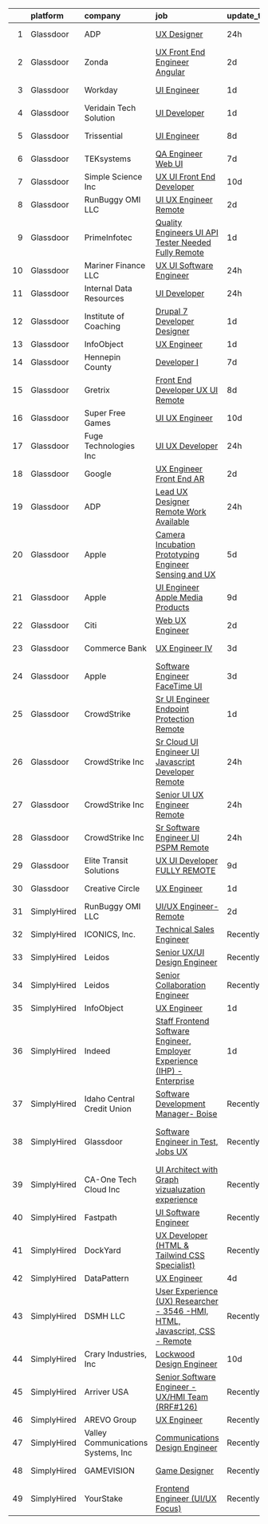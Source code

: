 

|    | platform    | company                            | job                                                                                                                                                                                                                                                                                                                                                                                                                                                                                                                                                                                                                                                                                                                                                                                                                                                                                                                                                                                                                                                                                                                                                                                                                                                                                                                                                     | update_time   | location                       |
|---:|:------------|:-----------------------------------|:--------------------------------------------------------------------------------------------------------------------------------------------------------------------------------------------------------------------------------------------------------------------------------------------------------------------------------------------------------------------------------------------------------------------------------------------------------------------------------------------------------------------------------------------------------------------------------------------------------------------------------------------------------------------------------------------------------------------------------------------------------------------------------------------------------------------------------------------------------------------------------------------------------------------------------------------------------------------------------------------------------------------------------------------------------------------------------------------------------------------------------------------------------------------------------------------------------------------------------------------------------------------------------------------------------------------------------------------------------|:--------------|:-------------------------------|
|  1 | Glassdoor   | ADP                                | [UX Designer](https://www.glassdoor.com/partner/jobListing.htm?pos=106&ao=1110586&s=58&guid=00000181bdab6c5696a633d3cf7a28a8&src=GD_JOB_AD&t=SR&vt=w&cs=1_366d2c53&cb=1656744537557&jobListingId=1007977150433&cpc=F41FEAB56D215062&jrtk=3-0-1g6uqmr4fjc8o801-1g6uqmr4s2go0000-9b3e53d23cff57f2--6NYlbfkN0BdBocYeX87Z3tbYO-a3tIUonBsExDdYt9uQcyNDOozXnkVd5hTI060EaJCppxSmEMwCeCVYuJoIhEHmzFV5YoxdTwxXK6NS6hJFQ2HINHk6_uoMcYR_xWf1v7AM8K6HU63TU42wqOSgxIVxr0xSZV-y-R9PMhHsEtS_2t2avjf6EOzyGq7ZoAjc2_wcK9TNvlHvRhSdSfLzqHmzSFv12RKP3AAjsf9VgLy3jUMI6OzQVAt4qtFpxc3ac1z1PrimQPPf2THo83ooovdxsIFT-li6FKSBoADE7Bkqabcl7xYKtcaMhah3c_o-lFgJA8Xogg4nD2ma2SMMUQy_RlB_Fnog__yaqVWMKAi9tkMyMiGKGFmz8MWWJdexWdpCcQbkLA--9qTOzyWJX2RUzrG0Q4WBH6BTtf36lme-1w3pDwFxyEUWtc2cJUIJLoczrhRRvbX6d-Cv1aYmIW6yn-_CShjymP335XRFwXvVJpgAmNjuAQQcX8SSu8p4GWNh-ZyE8M69fSkA4TDuMszC3xVr5d5AnSFfqr_7thIC0h-eUk8lw%3D%3D)                                                                                                                                                                                                                                                                                                                                                                                                                                                           | 24h           | Pasadena, CA                   |
|  2 | Glassdoor   | Zonda                              | [UX Front End Engineer   Angular](https://www.glassdoor.com/partner/jobListing.htm?pos=119&ao=1136043&s=58&guid=00000181bdab6c5696a633d3cf7a28a8&src=GD_JOB_AD&t=SR&vt=w&cs=1_88c5cf13&cb=1656744537559&jobListingId=1007970843771&jrtk=3-0-1g6uqmr4fjc8o801-1g6uqmr4s2go0000-ff3b7009c0fc9bb1-)                                                                                                                                                                                                                                                                                                                                                                                                                                                                                                                                                                                                                                                                                                                                                                                                                                                                                                                                                                                                                                                        | 2d            | Solana Beach, CA               |
|  3 | Glassdoor   | Workday                            | [UI Engineer](https://www.glassdoor.com/partner/jobListing.htm?pos=118&ao=1136043&s=58&guid=00000181bdab6c5696a633d3cf7a28a8&src=GD_JOB_AD&t=SR&vt=w&cs=1_a4fff933&cb=1656744537559&jobListingId=1007973094837&jrtk=3-0-1g6uqmr4fjc8o801-1g6uqmr4s2go0000-bad893b5e180667b-)                                                                                                                                                                                                                                                                                                                                                                                                                                                                                                                                                                                                                                                                                                                                                                                                                                                                                                                                                                                                                                                                            | 1d            | Pleasanton, CA                 |
|  4 | Glassdoor   | Veridain Tech Solution             | [UI Developer](https://www.glassdoor.com/partner/jobListing.htm?pos=128&ao=1136043&s=58&guid=00000181bdab6c5696a633d3cf7a28a8&src=GD_JOB_AD&t=SR&vt=w&ea=1&cs=1_d5586e7c&cb=1656744537559&jobListingId=1007974507399&jrtk=3-0-1g6uqmr4fjc8o801-1g6uqmr4s2go0000-02bedf4ca0cde8b2-)                                                                                                                                                                                                                                                                                                                                                                                                                                                                                                                                                                                                                                                                                                                                                                                                                                                                                                                                                                                                                                                                      | 1d            | Remote                         |
|  5 | Glassdoor   | Trissential                        | [UI Engineer](https://www.glassdoor.com/partner/jobListing.htm?pos=125&ao=1136043&s=58&guid=00000181bdab6c5696a633d3cf7a28a8&src=GD_JOB_AD&t=SR&vt=w&ea=1&cs=1_737c54c0&cb=1656744537559&jobListingId=1007958688558&jrtk=3-0-1g6uqmr4fjc8o801-1g6uqmr4s2go0000-4c0ae36d9a8686a7-)                                                                                                                                                                                                                                                                                                                                                                                                                                                                                                                                                                                                                                                                                                                                                                                                                                                                                                                                                                                                                                                                       | 8d            | Rochester, MN                  |
|  6 | Glassdoor   | TEKsystems                         | [QA Engineer  Web UI](https://www.glassdoor.com/partner/jobListing.htm?pos=114&ao=1110586&s=58&guid=00000181bdab6c5696a633d3cf7a28a8&src=GD_JOB_AD&t=SR&vt=w&cs=1_a40b834e&cb=1656744537559&jobListingId=1007962887260&cpc=8795CF9063CD573D&jrtk=3-0-1g6uqmr4fjc8o801-1g6uqmr4s2go0000-dc460dd38abbd74e--6NYlbfkN0AuKz8EBO1xHDEL7V2YF9xF3dC_I9B9i-Zw2Jh8clPMK9BxhHDJszxSyW718EipT5NuEJ5r4iyAw9Uxx5pJbW7rFPs4skpYXUQabwx7iecORZQ_nXqkIs4wTwzIcNtNp0ENbzfXJWnzDkFrd5GVPUZ23Vo0rIR48N8-3qK2-25sDLPCB9lrUiyzjTYsyvusd-5IjPseuid8eva0iC06dGec8ulPxYioMYIK5kG5RLJx1CnPATwniDWVJ_oJsDRW1nK9gJvvQ9w_qKDx3uaQoUE87xoWG6buolDAIAV-RcthTzAcC5DGg-eaEqz-36jBNCxkwlyABBVoBat4yJvpBTHAnbyqS_lot-PLc4xYJjlcshWcFHV_m9XbBcNkvtZGPP7yCco7wLJ94SECFgs_uvSjY1_6gAWxSjUl2a_Kxne0C698Ui31_3VYbXVoQQ8vX4BhcqGIQH4d-Q6TBuWGcH8LL6GEtXLp1B5W-5bM-EbQiGHTgrdBnOtg2dQWETjazTtW-_nPlFswmNCzXlIy5jf87X_V5tQL5j-3rHmaDPmyB3pJcfhkub8nfXb2zsLnY-sFWRhMH9DYfQcuXloc_jynEQ94IqvGxvoWz9ea6ZGN71OqfweKKGJpgFZ7gTfvrGzi3ob3f6brOcrGjwr0aOeS5GcVpOoxAv0UaD7zVQphz6bGL8pKQ25w0XZnpIxx-HeTN60ey00d33YFVTffUD04ZBd5aDpnNB3Xf1XDe2eZ_ZLb1fL61vHd5zrA_g9Gpw-pSijfEO6e9FqVEzVKakd2ldF9U0NNTEqqd2boDRuWBFx2SMe6MVTspNc7fPzUEitZQz_HylPm1M4smZjIuc02ND-TNpvwF86qsykXod8ZtY8yOM6-lOUFIi7cF259xKtAB1LcKgByyq03dUcGt02HTPQeDH1Xic6OPHxfcGUNCvCArawXFQGRcJQjWGQcEqE%3D)                                 | 7d            | Cupertino, CA                  |
|  7 | Glassdoor   | Simple Science Inc                 | [UX UI Front End Developer](https://www.glassdoor.com/partner/jobListing.htm?pos=103&ao=1110586&s=58&guid=00000181bdab6c5696a633d3cf7a28a8&src=GD_JOB_AD&t=SR&vt=w&ea=1&cs=1_114bf95b&cb=1656744537556&jobListingId=1007955274860&cpc=7E69D0A57279CD4B&jrtk=3-0-1g6uqmr4fjc8o801-1g6uqmr4s2go0000-a01d9bfd4fd48de1--6NYlbfkN0BmzC-EZoapB_UM71QrjT3AzMXb6CjXfzsXDRvj41z-dYpIZmT-cj0-xFMaR-h5dWJfkINdxPIJaNHUN2yAi_CAQLEmOGXkIdnRinK6MQGrUl-vX29hqkwTTsG5mWiw8goXyRVABYycQRYrBVQnB_l4ozz5wOk1CKSsaJW6iidOOKxRIfOR6CEhyH6GyeCOdodxOGSlHq-5Lxa1Si9iVVv6hZjfJJR7FfqlYvvTg0tBTX_4q1Vq9J2N0ZprpyM6kZPa-3UzSmWamFkIfgME8qjUgHS7SRQonIfkeAwOE9d_Q7ID5DvuK7V6_WPTx7nw0YSV8lrSdGQbtPXu2H2Ai6Iz9t_G4J8iK0mjib_O5f1a0NdCwZztt5nOQ2XkFdvdGjI65u6WG-fDSu999SVlZHroDvVVE9IyCTGfSUBr7iFR3h0jPAYW1MU4ojtpxrJFI_knlSIEnHl87y268mIy3GLzbTpGoJbXecSExfQQ_jKWczCJvlEDh5LIR-qckKY_1qBDT8wbKg_c6w%3D%3D)                                                                                                                                                                                                                                                                                                                                                                                                                                                                        | 10d           | Costa Mesa, CA                 |
|  8 | Glassdoor   | RunBuggy OMI LLC                   | [UI UX Engineer  Remote](https://www.glassdoor.com/partner/jobListing.htm?pos=116&ao=1136043&s=58&guid=00000181bdab6c5696a633d3cf7a28a8&src=GD_JOB_AD&t=SR&vt=w&ea=1&cs=1_88a6e661&cb=1656744537559&jobListingId=1007970961814&jrtk=3-0-1g6uqmr4fjc8o801-1g6uqmr4s2go0000-47225a62e1b6a6a4-)                                                                                                                                                                                                                                                                                                                                                                                                                                                                                                                                                                                                                                                                                                                                                                                                                                                                                                                                                                                                                                                            | 2d            | Remote                         |
|  9 | Glassdoor   | PrimeInfotec                       | [Quality Engineers   UI API Tester Needed  Fully Remote ](https://www.glassdoor.com/partner/jobListing.htm?pos=127&ao=1136043&s=58&guid=00000181bdab6c5696a633d3cf7a28a8&src=GD_JOB_AD&t=SR&vt=w&ea=1&cs=1_e7662938&cb=1656744537559&jobListingId=1007975069803&jrtk=3-0-1g6uqmr4fjc8o801-1g6uqmr4s2go0000-f7749768a6d650a7-)                                                                                                                                                                                                                                                                                                                                                                                                                                                                                                                                                                                                                                                                                                                                                                                                                                                                                                                                                                                                                           | 1d            | Remote                         |
| 10 | Glassdoor   | Mariner Finance  LLC               | [UX UI Software Engineer](https://www.glassdoor.com/partner/jobListing.htm?pos=101&ao=1110586&s=58&guid=00000181bdab6c5696a633d3cf7a28a8&src=GD_JOB_AD&t=SR&vt=w&ea=1&cs=1_70bfc906&cb=1656744537555&jobListingId=1007977299940&cpc=F0881FB4B112A732&jrtk=3-0-1g6uqmr4fjc8o801-1g6uqmr4s2go0000-4ed103ad4145c6ce--6NYlbfkN0CRXJaX_ETJGlwN1sk8fjXo5yVXRvSeounu7t0bSIDpPoi8HR3n8jkwe9kDAt425NC0R3RFqOMsbVNXBY-Nde4WNEi39do2qVtcl5HnCf3ZiCe6iI8DcY3btsY3BHRrPZQ66UoP6YdkUO2FURnU_Hcv7AhAVYPOpSTUy2PDXYsL8Neqk-ASRKctSgHym9VNKIq6OtJQZdH5Clyzta8Mey3aaC2zyK3J8dU8c_ud41hAFBxcggpVSxjDnGmLXsBTHnCA5Uq6juL6qp2KFIbT3vKyN69jYBNKhAw9TvT4ibICjN2z56KVlDpVFIim2djleIaLbaOujUCV3QLVX71v2KC0YRddM00ZG-R1TJ4WOMYrqM8ucB3g07MwIPgZMbyzFto2nVNdWjk0OLQCEHQ3jIfgctoGXBGtIFwCcn7rinkZAsYIzN2g6HX2S1eMBwwOkwWCc4zWamo4rVxPnov6obvtqvF0I3IL5BacrLpdVuIKM0tk2llHMqa1xHdow-1oorAJTk56sVXTaR0noNKLdW5gBVOFq7ba3HHJ2DwcCbKa5iwYLYj3yGTmeVYwbHv-0-NJflfKbBhG2mvunrHW2oXLtnh6fOyZD5SB_EnleSbRiw8SQbtEE-TCNL-gGOKyV1s%3D)                                                                                                                                                                                                                                                                                                                                                        | 24h           | Nottingham, MD                 |
| 11 | Glassdoor   | Internal Data Resources            | [UI Developer](https://www.glassdoor.com/partner/jobListing.htm?pos=113&ao=1110586&s=58&guid=00000181bdab6c5696a633d3cf7a28a8&src=GD_JOB_AD&t=SR&vt=w&ea=1&cs=1_f439f390&cb=1656744537559&jobListingId=1007976878367&cpc=FA84DF7EA1EC2398&jrtk=3-0-1g6uqmr4fjc8o801-1g6uqmr4s2go0000-4f1192e115aca0b4--6NYlbfkN0D-IIHpRgNhhiguU_t6VlqfhfFf3-SclHiEW6RanCpGL0AEnsnTmiX299MBfDVxpfqKARoMG1BliAW50HGdWNzpuOY9_ictGzthdb4HKyI62osFL0HXph8qgHlpP_VWFfI3T_BR2RUA1ENZRK5fTHbsJVx71rsQlA511dJXfMxT_zbocUJOsYIbkm-pUpboDVoK3xypU0JkFH8jUKXrrvWJ-a3vV8dVqYAKlLL_LEGSAtUfHaqqRGyFrDy6CETeg13wMMfiOP78nEyb8KqBxivD_896XXbbUzoA4wQzzSk7dpz813mLdcUO8TRFn8UG6A7U-cMgj7Lep4EiDfdEcfu-db7J8BS79l3SCXZJ1_9q28b2CRMo1tyzM2EW3ToQFaK-xUczcGGGMhQZDa5T_g0oupYPhn-YQYEy10B52T-PjXcU0yAUNGIgFgMh4irQajQ3KZqVs5UGEIePhiPHSadOWiZkVsgag3osJqjDNU7cv3S2lLrU3s_9SqbhCBaTaJ4%3D)                                                                                                                                                                                                                                                                                                                                                                                                                                                                                                   | 24h           | Remote                         |
| 12 | Glassdoor   | Institute of Coaching              | [Drupal 7 Developer Designer](https://www.glassdoor.com/partner/jobListing.htm?pos=102&ao=1110586&s=58&guid=00000181bdab6c5696a633d3cf7a28a8&src=GD_JOB_AD&t=SR&vt=w&ea=1&cs=1_4b7ae86f&cb=1656744537556&jobListingId=1007974844312&cpc=71D4EE06E32D485A&jrtk=3-0-1g6uqmr4fjc8o801-1g6uqmr4s2go0000-8838ee0e36546ffa--6NYlbfkN0DdLn5tXN_RiyJSiFodarGZFJKa8s6F6AK0THPBWp05MTMONey54h9e1aD_pPtO1nORsAKOoMHAogIgXpOreBgViJAVe2JgOua0zqFXhiAfp-s6tyIVMqfbItKgerDjg6PBWGCxAmB7YGlg1vHuMsDAYFw06GGGIfXJX_0tG0dKhLz0PHa-RHgnqWH-DIawIBc_DKvA8AQmVdfz3tJy6uE6o-gIwfwCbcyzGe7tHJ-6tdg2NK8d9L-lkGmG8bDFGDu6LS5bdvOtOPMf0THt5wJi6x1thaj3ClsmpoFgVHQlQPxLfWUyqK8wWuo8OFfl0Q5GPNMoa2aAMpDsMQg2VxhBMSARv5Dpgq8zrbYavSdOwkcPCrop238QDacNLRHuNDYU-uheMkSzV9d1DGd4RNZUXeOsoWMCZWox9r6gFazkdvxcmN5zqICO1iJZFgwdzyqrp6XD2nlqItmfgoz1wYjidPkhif55tnnDDTOGSJY4kf2Qqa_Vnsg2Ydb3aEI8bH2jnHujnSFpxw%3D%3D)                                                                                                                                                                                                                                                                                                                                                                                                                                                                      | 1d            | Remote                         |
| 13 | Glassdoor   | InfoObject                         | [UX Engineer](https://www.glassdoor.com/partner/jobListing.htm?pos=115&ao=1136043&s=58&guid=00000181bdab6c5696a633d3cf7a28a8&src=GD_JOB_AD&t=SR&vt=w&ea=1&cs=1_1b0c9fd5&cb=1656744537559&jobListingId=1007973254854&jrtk=3-0-1g6uqmr4fjc8o801-1g6uqmr4s2go0000-eafc0205ff66aa85-)                                                                                                                                                                                                                                                                                                                                                                                                                                                                                                                                                                                                                                                                                                                                                                                                                                                                                                                                                                                                                                                                       | 1d            | Remote                         |
| 14 | Glassdoor   | Hennepin County                    | [Developer I](https://www.glassdoor.com/partner/jobListing.htm?pos=124&ao=1136043&s=58&guid=00000181bdab6c5696a633d3cf7a28a8&src=GD_JOB_AD&t=SR&vt=w&cs=1_cbe3339c&cb=1656744537559&jobListingId=1007962111076&jrtk=3-0-1g6uqmr4fjc8o801-1g6uqmr4s2go0000-dd2cf30e1e92fc89-)                                                                                                                                                                                                                                                                                                                                                                                                                                                                                                                                                                                                                                                                                                                                                                                                                                                                                                                                                                                                                                                                            | 7d            | Minneapolis, MN                |
| 15 | Glassdoor   | Gretrix                            | [Front End Developer  UX UI   Remote ](https://www.glassdoor.com/partner/jobListing.htm?pos=123&ao=1136043&s=58&guid=00000181bdab6c5696a633d3cf7a28a8&src=GD_JOB_AD&t=SR&vt=w&ea=1&cs=1_962d352e&cb=1656744537559&jobListingId=1007960324853&jrtk=3-0-1g6uqmr4fjc8o801-1g6uqmr4s2go0000-78c18ce8e2e31c6f-)                                                                                                                                                                                                                                                                                                                                                                                                                                                                                                                                                                                                                                                                                                                                                                                                                                                                                                                                                                                                                                              | 8d            | Remote                         |
| 16 | Glassdoor   | Super Free Games                   | [UI UX Engineer](https://www.glassdoor.com/partner/jobListing.htm?pos=126&ao=1136043&s=58&guid=00000181bdab6c5696a633d3cf7a28a8&src=GD_JOB_AD&t=SR&vt=w&ea=1&cs=1_71c36811&cb=1656744537559&jobListingId=1007954251191&jrtk=3-0-1g6uqmr4fjc8o801-1g6uqmr4s2go0000-1991ac47419063c1-)                                                                                                                                                                                                                                                                                                                                                                                                                                                                                                                                                                                                                                                                                                                                                                                                                                                                                                                                                                                                                                                                    | 10d           | Remote                         |
| 17 | Glassdoor   | Fuge Technologies Inc              | [UI UX Developer](https://www.glassdoor.com/partner/jobListing.htm?pos=120&ao=1136043&s=58&guid=00000181bdab6c5696a633d3cf7a28a8&src=GD_JOB_AD&t=SR&vt=w&ea=1&cs=1_b62f0818&cb=1656744537559&jobListingId=1007977642679&jrtk=3-0-1g6uqmr4fjc8o801-1g6uqmr4s2go0000-49eb5da0f6f6440e-)                                                                                                                                                                                                                                                                                                                                                                                                                                                                                                                                                                                                                                                                                                                                                                                                                                                                                                                                                                                                                                                                   | 24h           | Remote                         |
| 18 | Glassdoor   | Google                             | [UX Engineer  Front End  AR](https://www.glassdoor.com/partner/jobListing.htm?pos=117&ao=1136043&s=58&guid=00000181bdab6c5696a633d3cf7a28a8&src=GD_JOB_AD&t=SR&vt=w&cs=1_8b8b0f85&cb=1656744537559&jobListingId=1007971816418&jrtk=3-0-1g6uqmr4fjc8o801-1g6uqmr4s2go0000-700e1a924e06c425-)                                                                                                                                                                                                                                                                                                                                                                                                                                                                                                                                                                                                                                                                                                                                                                                                                                                                                                                                                                                                                                                             | 2d            | Los Angeles, CA                |
| 19 | Glassdoor   | ADP                                | [Lead UX Designer  Remote Work Available ](https://www.glassdoor.com/partner/jobListing.htm?pos=108&ao=1110586&s=58&guid=00000181bdab6c5696a633d3cf7a28a8&src=GD_JOB_AD&t=SR&vt=w&cs=1_aa12cef0&cb=1656744537557&jobListingId=1007977150441&cpc=F41FEAB56D215062&jrtk=3-0-1g6uqmr4fjc8o801-1g6uqmr4s2go0000-e4a6d38623ce7969--6NYlbfkN0BdBocYeX87Z3tbYO-a3tIUonBsExDdYt9uQcyNDOozXnkVd5hTI060EaJCppxSmEMwCeCVYuJoIp3CClPkvHV6NwxmPKymToXCqAibWYkpaNxgZ5HO3oa3dRzJ2IqFdyaPKt3kW5n0v2u86gsB2CbhZEC3QK1jSpKxHEECTD4LBiajwWbK_E3_bXw8umWvoEPRnDMNyu9lwHyfoOQJQN_qz2jnKOhW-ydskIFt2pWuaUXDxNJ1XLdWL0CkjgN8AbbFpZj_Gwu33JUQAlLxr1kOhhZvrtYsGLp7Megy8oYSZ1PuItae3Ykl59fRTZxYu3cTgllGBmeFQe3hP3bekq_v7RPBLurgrIzEA4b70RQlFsq8R6RpKQUB8bOKnelfqUj5PchBaRIb6rEoOjaQcWJ6NaDW1qigSHSPYXTDFB7l8qS7y7Dh49s2xCrkLVjZ3TwFOY4p8ElA-fn7uX3E1PicMYIsanSTrjHGVMJ8_7rxXShsrthjYXR69t_09HQtQrmg_2x_g2epwY9TsPLiLBbq2sP4-qQChUnl7_Ca1fePtw%3D%3D)                                                                                                                                                                                                                                                                                                                                                                                                                              | 24h           | Roseland, NJ                   |
| 20 | Glassdoor   | Apple                              | [Camera Incubation Prototyping Engineer  Sensing and UX ](https://www.glassdoor.com/partner/jobListing.htm?pos=121&ao=1136043&s=58&guid=00000181bdab6c5696a633d3cf7a28a8&src=GD_JOB_AD&t=SR&vt=w&cs=1_b607306c&cb=1656744537559&jobListingId=1007965112855&jrtk=3-0-1g6uqmr4fjc8o801-1g6uqmr4s2go0000-1e64c5408826aae8-)                                                                                                                                                                                                                                                                                                                                                                                                                                                                                                                                                                                                                                                                                                                                                                                                                                                                                                                                                                                                                                | 5d            | Cupertino, CA                  |
| 21 | Glassdoor   | Apple                              | [UI Engineer  Apple Media Products](https://www.glassdoor.com/partner/jobListing.htm?pos=110&ao=1110586&s=58&guid=00000181bdab6c5696a633d3cf7a28a8&src=GD_JOB_AD&t=SR&vt=w&cs=1_1b6b6c10&cb=1656744537558&jobListingId=1007958038015&cpc=8795CF9063CD573D&jrtk=3-0-1g6uqmr4fjc8o801-1g6uqmr4s2go0000-8a0b664032cadb1c--6NYlbfkN0BvKrLyj5gPmtZO9T8euul8TCxuuKNOtzRJOomxnwSEodTz2Bc-sPZlFpP0h5lDivovpfvqOxTLWHU9I2qb_-gDvf3LctaM9XozobUmQRjXF6f63jcxG5I8xS-venhMX2NcyikjYLIjvJ4YI5wvFezBQX45jEeeXmzpKsAxdR7CIeMYcnN4AGwmq9ELmDLpvHXZF9yBppC8H7JjtS5CcK9viIXEVb-bMRB9cSkQN-15Kgnu2C1xOtXBYj89Mp2rNJsaaDhWblepAiO9gVvByyZUX7pH4KFaUZVnMqv2VVJz4xSNBDDOpVJwpphNtjdAicNOQXyCSbqfjubQ6-hv_2rK0rrL59jvjYMDm-1T9NJKh7InanWD7ZMHkpUCasg4P4OLdSelgDxaGs3iuLla1N6qf40Ep08y1LVxFEKV4XeqoQrz4L4VjT5y0a8OwnI_Tsse6KK8Gn2DAR9YULDB1FVaYb5mvsdwuvuPPB7SmFOJzhdN3yBraScO2Nkdm0YKkeVoRE0LcdfBqXSVRu3nWlHpAMkREeZDJB3qbX34xVwf-QsRCU61L_asc3fDkMGqXIdkklRZxgOsP7qysnbZiLRoo9F5r4mJwuJ04cMjLJ8k_kJIzN8M_zvJtzVNqclmUphpQUew6Sjcms_ggAOPz3tTuwJaCdIOs9acdaHi7cqKAy1OD3uVnDmhMMwbVBLj8qc73okoRr6X2gG0FcdAhNrZqC87a92uAj1Ys3haGP5BJsDNAiK7oB6FHkMN1a4igWR_NPPvRNdL70A3qHlTwXVpuYHr5HTTXew7s0wxsFkW6b7LJKeAQPMbj0gfQyctZd26kLLeG2IuvTTxPgDeYlF9BCpK1Fq4TtpqcAZb2WFPQ0pR-lGvGhCbVk5DnGZNlyCMwGEnpqWubCqXLApzf40gVAo9PZFTvmjOzvYey1rZb0TFwmjNsGKgxRHglwZtc5hp039K6sm_qlFv00kmlLM2) | 9d            | New York, NY                   |
| 22 | Glassdoor   | Citi                               | [Web UX Engineer](https://www.glassdoor.com/partner/jobListing.htm?pos=122&ao=1136043&s=58&guid=00000181bdab6c5696a633d3cf7a28a8&src=GD_JOB_AD&t=SR&vt=w&cs=1_7745f072&cb=1656744537559&jobListingId=1007972005071&jrtk=3-0-1g6uqmr4fjc8o801-1g6uqmr4s2go0000-5fb7892c62737a7c-)                                                                                                                                                                                                                                                                                                                                                                                                                                                                                                                                                                                                                                                                                                                                                                                                                                                                                                                                                                                                                                                                        | 2d            | New York, NY                   |
| 23 | Glassdoor   | Commerce Bank                      | [UX Engineer IV](https://www.glassdoor.com/partner/jobListing.htm?pos=104&ao=1110586&s=58&guid=00000181bdab6c5696a633d3cf7a28a8&src=GD_JOB_AD&t=SR&vt=w&cs=1_731259cc&cb=1656744537555&jobListingId=1007969250053&cpc=4F748F1840550ABC&jrtk=3-0-1g6uqmr4fjc8o801-1g6uqmr4s2go0000-d2c7c5ebbb9136f1--6NYlbfkN0DAfz50WoXd-LrlRKNJK5hY9YlyXt_8fiw4UlwEikF0PJBbMmfhRkbgsmB7SLpxoXFZX6Nt4xHFAOLg-kmnDRQ_x2IbV1ap0uDm9fmkQCd7xtSrMS4PfVnKCHUgAx8mYsgRSnIdkAd-bwKB3pVKDJI-lcILWGjB_rzDX4SpvUarEEuJFjdda1QZVXlTsMEmBrM_SRj6l-1R9F-znWz_F29YpbIxWJSZvRw6hSSAi5AL1tX1JlVrBqOVhNUea725UkBDrxni5sb_vNmSXsEgI_Ck1ZQoFaZJqhDDjFE54IAq34ZRYwidbMgEZzV4MOpp0-qGIwQn2CMl3vmOpqK5WqO-Ko8ZSSjmcSbL_2G5oCb-TLpWs0EIIkVCYfiKE-XT9nBWOy0KtJAH3jpD4mnr9R_IP4dcuhc7jqmgnAedU8iPvTYhHMuiGuQR_EtRjzZ6VU-EZzkliahYL0A-ripNIjaYjdGv23GplCz0KwziVYLBTm5fQVqaawwiUoVMyDLXGc2MCuwlP-cOZ8R55sFpO4bsi9pZSpEPuGMpoKdThhdGwQxUJe5vMgjA8DxVgM_MuooQyiaTcoUaN7ViH3eVeJZ2pE04fCFQm-wwflHB2Kq8NBFca6ERJBuSgDaVr-AnsC1ZQhe9L1GWcKsQ6qEYdzVLW9AVymGfsht97eo63MTn1Q%3D%3D)                                                                                                                                                                                                                                                                                                                        | 3d            | Kansas City, MO                |
| 24 | Glassdoor   | Apple                              | [Software Engineer  FaceTime UI](https://www.glassdoor.com/partner/jobListing.htm?pos=112&ao=1110586&s=58&guid=00000181bdab6c5696a633d3cf7a28a8&src=GD_JOB_AD&t=SR&vt=w&cs=1_f723da6e&cb=1656744537558&jobListingId=1007968763049&cpc=2CAED5C921A5F994&jrtk=3-0-1g6uqmr4fjc8o801-1g6uqmr4s2go0000-33b8aa5dcc80f057--6NYlbfkN0BvKrLyj5gPmtZO9T8euul8TCxuuKNOtzRJOomxnwSEodTz2Bc-sPZlt2Zgji_QUXELUOP7nPS83B-uHpRDEFV_70kxk398OMpudh7w1QJZ-B6EXuMfTVX9Fm6MNqzjqYh0ONp-eGm4nsvHumKbyayViD0x30M0D1UqhCtu8LsDKdB7bpaYDv3KCXYpYbhgrNq3ALhsdi2XvzggHowfV63KWT59BpqblXuZaqL_11urcjzHMo-dcMfaiga6g6GOOr4a55KQtGQs-cLIH0FrXVk8dBzmtMMnvS0kvNhF_WXw61wipQtsPht4_yOZfBfqYBc8A_yT72zkHO1KSuuHAIMwor2GizUNCJUiIa8MvdWiqrkpSoQHCOsRTa6-yous-qup5TARTR8ksWaLPMTeCvZLeDeRT0C9g7JIHC7na-sz5YbUNDb92mKpwwf_8b65_pPba5x7Rv8F_Eco6YPo45OxYJSvZFPZiSwzIZjwu_qQ8yR_utabzRm2ifXKxt3Hl29r3gnmCh7YppiGx-fSbabp4sDEu-MZ7zlxbx7NejLS1pUafYR7G9xdRL8z3AUdpyWjZKFtH-YqHjUGoHXH6dTDNs2XpHLtR9FW9xrjSzqvUJQJAsQZDMYy6MLbMxEccRK9wh2LljcnNDS5rWujFsxeBvh7G8VIQGuVSjqIUYkim3JsXIlNlCwHhm_PPAsKWadry4Lw7kTHJschHzPsPGBiBcMAQa1ODAMdUpCDvWYuMqnRJTfQrp0-cTlTlYvf4b8CkLierlmG8rkB3cnmM3Coz-P0BA52_eNmgQwzCElwdVOjn_TqgeF8Yb4mbkcYQQrhoSISu8FnxuIlqQg0b5qGl4zpKD1VzPCE3Lp6uZkCSEdD-0GcwsjPPdGO6516CiTkkwQlB3faK3AoI6bWuQ5yC6KYMUOgrmw-01g4lRK19wfyjVjLgs3irHtyENQeJEtoxL_mHjU6RA%3D%3D)        | 3d            | Cupertino, CA                  |
| 25 | Glassdoor   | CrowdStrike                        | [Sr  UI Engineer  Endpoint Protection  Remote ](https://www.glassdoor.com/partner/jobListing.htm?pos=129&ao=1136043&s=58&guid=00000181bdab6c5696a633d3cf7a28a8&src=GD_JOB_AD&t=SR&vt=w&cs=1_9c91b4f3&cb=1656744537559&jobListingId=1007975626062&jrtk=3-0-1g6uqmr4fjc8o801-1g6uqmr4s2go0000-6804e58d4485c419-)                                                                                                                                                                                                                                                                                                                                                                                                                                                                                                                                                                                                                                                                                                                                                                                                                                                                                                                                                                                                                                          | 1d            | Remote                         |
| 26 | Glassdoor   | CrowdStrike  Inc                   | [Sr  Cloud  UI  Engineer   UI Javascript Developer  Remote ](https://www.glassdoor.com/partner/jobListing.htm?pos=109&ao=1110586&s=58&guid=00000181bdab6c5696a633d3cf7a28a8&src=GD_JOB_AD&t=SR&vt=w&cs=1_9fa921a5&cb=1656744537558&jobListingId=1007977361111&cpc=F41FEAB56D215062&jrtk=3-0-1g6uqmr4fjc8o801-1g6uqmr4s2go0000-2464116eed68f0f7--6NYlbfkN0Cu2CVlb3GO4Nf7aS8SXsFwjpUbSKkwsJRaJhRnAEdqU3Js9yq5ERWfG4xl2bJ8urZdfVP2gNAQEkwun41HXerDxQI3trCRHoTUzKLrt1AqrZiQ0NysiWytOae_fhc2iM9Y-ZqdY_t-PJXjlbddwbq3bIfiqJqDLZ9uTa2yDSld5V6fjFLTIZAyaPapr71OTCgfVpu5oT4rOAjcs35P_QJEPWNUjNf8OxRC9_wRGFFacb05vk8zRyQ8OOrvTeTlk_oqSPp5-lnKDE-pnPOChGtsPTaQ6xnuFw7ypDnbZgYAKS4JmswsQG6-lOJgE9kBHnzDrSgBKTid2w48t-yXG0M9l7UuNhLfOc2-AJ9yK4bVU0CJStg5P9xFG4MSw0nH2gOo-RUkfLLaJWEMjwPbU5vERWTODl0ksKV3l_3qk5v-SsqnDMTE_INxsbdcRWZGcBzR_jOGXFP8oFLZ1YDFfTJSeMFr4aXM4YRVxY7kYFXew4vEN1ZUBZg2By74yBBarpWPhC1X0g2cXaB-LeYmolhcYiPePMcjLWLz796kSU4jx_anGczbymfWRU4s_vymDtmURY6J9QRgWXWYtOb6w951POUOJlS3RTFB3AJb0Pafw8jHhIVgbFLG0pijhlg0PzldBH7-5paQFO-AacLsCMbzeEDfPOqhx22BzaLsDt1YLLnKiN__OfUKdirLu_V5t-PzNPpWU_lMgLC9i9ssDFmI5gNpWU2BkDoVdk0qdSMK1K2dCeK011Yg)                                                                                                                                                                                                        | 24h           | Seattle, WA                    |
| 27 | Glassdoor   | CrowdStrike  Inc                   | [Senior UI UX Engineer  Remote ](https://www.glassdoor.com/partner/jobListing.htm?pos=105&ao=1110586&s=58&guid=00000181bdab6c5696a633d3cf7a28a8&src=GD_JOB_AD&t=SR&vt=w&cs=1_0e4d4040&cb=1656744537556&jobListingId=1007976227895&cpc=AC285F3A3ECA6BB0&jrtk=3-0-1g6uqmr4fjc8o801-1g6uqmr4s2go0000-dfb3c2f40863c85b--6NYlbfkN0Cu2CVlb3GO4Nf7aS8SXsFwjpUbSKkwsJRaJhRnAEdqU3Js9yq5ERWfG4xl2bJ8urbPaiFxBtIl5sL-jhG16WzY_P6mzDHmTWUzR-PWRK9HhfoRbR-VgdMVOQGgg1BP86GBVpmkHmk4g2NI_XolciOMYky2eIVa00hoGNL58x0O9o32IGVaPti9n4lnzQI63_A9nMaeN08DERgIyfGuzzwOjQoD4PRqMeapB4pItAMcGU8mtEc6NuoH1N0P9qsDwvPamBv4l7DojMoV6HSawHayV5dtpjAqW7bG0KPbNTdJgxisXJMLYart9mRmFhF7uho-oIiEknBETc3SCLOTP0q8QK04yY9xAJ_gbKSLWdlz1CAzqdjOjDH2uWOAuLCjeryLqzvVZnlh5dFEal2giq_LPwC_s43F8TxvFEKLATKsQQVvOgGOTrQSCNMo9M2g2yfkRKbu1u3pGO673I-rhc1gaLL3UCctIIPQWQta38PU0fE2tpQ7fugkQjANWB48X3dDz_tfctXtkU-MbkU-Vr_9fK_Y0vapRel02_3o4XmPBf2HWrgr92xsuNzT81X598Rv3PlhZngAISH2e2pcU__2158bED7NfrtBTBnwc-WKOIhYQRn2cSSwQBh0JYj7tyhkuu_wyQiaRQldnEQ16vs3aISbnBJqg-sUWUrMq8bnYRZkxYq8dwxKHnXU8Wul9yUM0d4IxVVtS1vcEzv3Sdvf3EvglD6VLa1pKhELMvw5Js7dzyh6rJTJ)                                                                                                                                                                                                                                    | 24h           | Los Angeles, CA                |
| 28 | Glassdoor   | CrowdStrike  Inc                   | [Sr  Software Engineer UI   PSPM  Remote ](https://www.glassdoor.com/partner/jobListing.htm?pos=111&ao=1110586&s=58&guid=00000181bdab6c5696a633d3cf7a28a8&src=GD_JOB_AD&t=SR&vt=w&cs=1_820212f1&cb=1656744537558&jobListingId=1007977361076&cpc=F41FEAB56D215062&jrtk=3-0-1g6uqmr4fjc8o801-1g6uqmr4s2go0000-dd55c53f34ba6217--6NYlbfkN0Cu2CVlb3GO4Nf7aS8SXsFwjpUbSKkwsJRaJhRnAEdqU3Js9yq5ERWfG4xl2bJ8urZdfVP2gNAQEopfVOBInOutWzA44VXUeDtyVI-tuC2Do6sl6tdfbfQzIlTHuNpSQ7Hp9UnOD7nPBg7n3-AXiTahtfPLIlxZLnwt54o87HXMkNddGJNVFAxfEG91i4WXOKFT-81-aDrm3Z3xojGbB6j_GdeJdUcXODnFIqVQShV2zKIsZfhjjPi0voldsT4On9mn8DlhdL1rMECMhhwM2pNfrOwIlVFd0E5H10ri6S-pC_YXIaZrN7GJOYVAZV6TqrMQoUtx55SbodRn1dl0CPt9pQRlmx0D1S7WpgcLuL_mbCAP5qQ3z53CQ6RHHtH2FQOZ0twHbdtT4w3AbfKV6vVvrFrPIwvBgjZx-Fl-5zfrNMvo8GAAM3_Dmk4V9N_E3Wk3zIIMih_zm7esX59pmlzqXoiG1lngQOCYeLPImb6fukNAE8z00JPLglIo4sYi09MhVMdj7yrxQae9HuBuLnWm4qnAMoWpvFvrfUXLrjllXVcNw3k0Gs9aElLZwVCrEPJ6lnd8WKbeRbrkTIWHI8ktTgGg8zJ6e58dybRqxiKY0IsTV24FMelYNOAsf2uYFNXwqEhYgtMn5m7Y7NX9xXGThp0tq5gnVvejSRHoGq5oseowdMBZrM40ELKzzNr3xyzmOAuGxY-Z1n5Qpwsi38_XdC1w5ywlPggRDmj-yMdqShkMd3p6Aarf)                                                                                                                                                                                                                          | 24h           | Atlanta, GA                    |
| 29 | Glassdoor   | Elite Transit Solutions            | [UX UI Developer FULLY REMOTE](https://www.glassdoor.com/partner/jobListing.htm?pos=130&ao=1136043&s=58&guid=00000181bdab6c5696a633d3cf7a28a8&src=GD_JOB_AD&t=SR&vt=w&ea=1&cs=1_cfa22cb0&cb=1656744537559&jobListingId=1007956212531&jrtk=3-0-1g6uqmr4fjc8o801-1g6uqmr4s2go0000-d4113707f0c8e819-)                                                                                                                                                                                                                                                                                                                                                                                                                                                                                                                                                                                                                                                                                                                                                                                                                                                                                                                                                                                                                                                      | 9d            | Pittsburgh, PA                 |
| 30 | Glassdoor   | Creative Circle                    | [UX Engineer](https://www.glassdoor.com/partner/jobListing.htm?pos=107&ao=1110586&s=58&guid=00000181bdab6c5696a633d3cf7a28a8&src=GD_JOB_AD&t=SR&vt=w&cs=1_ee8e20e6&cb=1656744537557&jobListingId=1007972850969&cpc=0FE1F5EA2BC84A01&jrtk=3-0-1g6uqmr4fjc8o801-1g6uqmr4s2go0000-34e18edd72c9fd21--6NYlbfkN0BPwlZa85gbT4Q3XYQoU_uQn0Qmw9zd_9UNfmcwtqAVud1yvyq1Z4UAlx1bxhDUi3JxGw0NwZsHt8fbQF4rkRonjuILA-NpXs2vk3JkS-TrzOWizQrJRHEzK82EnXBz-ldVUh4FvCqmgLqOBuH8anUr5olTyb3_94mp_Uhjr0o3U4z_Jd8JQh3uXRhemRVa88b-R5VBAn8xHyvFygO-y6Dm1x96tmkWP1zyRQLYaGF98gPenipG01S6uQuWECN2exuXyiGyC8lcr69odz29Cmwg8v6hIZzv2O4t8C9cnSHZ4fdUgYyT_P3BZQ7muGfyIl39FBkdhqw5--zuzahkgOHCrAVlDJfpTkPbwJM4OkOYkxiLQWmH3h9JbkeE7aW7D0qVg8NIWHzWGJtfWGCE7wyw6ScLedQzSAYq4_ZzYQJtQM0JZcohQnY7Orfv4B1jkLfPdnO8IlIIWJ9MVSwOdXV3PIHlgBEP4fwRU1MwsV68Ma6k5TEdFzmdL6CIDFAOYqJtRjrMVckB8g%3D%3D)                                                                                                                                                                                                                                                                                                                                                                                                                                                                                           | 1d            | Playa Vista, CA                |
| 31 | SimplyHired | RunBuggy OMI LLC                   | [UI/UX Engineer- Remote](https://www.simplyhired.com/job/4nv3i8cqCgqaZJWQyr2eKZmJFJojoCUzweZKH9bvMSFSf_RT3nm65Q?q=ux+engineer)                                                                                                                                                                                                                                                                                                                                                                                                                                                                                                                                                                                                                                                                                                                                                                                                                                                                                                                                                                                                                                                                                                                                                                                                                          | 2d            | Remote                         |
| 32 | SimplyHired | ICONICS, Inc.                      | [Technical Sales Engineer](https://www.simplyhired.com/job/BLGA6g71PmxK_tznA_TCmnundiwYAmilk7nypVzrPwOuQDQe9f3_jg?q=ux+engineer)                                                                                                                                                                                                                                                                                                                                                                                                                                                                                                                                                                                                                                                                                                                                                                                                                                                                                                                                                                                                                                                                                                                                                                                                                        | Recently      | Foxborough, MA                 |
| 33 | SimplyHired | Leidos                             | [Senior UX/UI Design Engineer](https://www.simplyhired.com/job/Owo9MsSxNX74sOD4l2NkDOomRi8y7X8SbMwGFVFCT9Kq9Bx4Bgv7lw?q=ux+engineer)                                                                                                                                                                                                                                                                                                                                                                                                                                                                                                                                                                                                                                                                                                                                                                                                                                                                                                                                                                                                                                                                                                                                                                                                                    | Recently      | Scott AFB, IL                  |
| 34 | SimplyHired | Leidos                             | [Senior Collaboration Engineer](https://www.simplyhired.com/job/5VNeoH1HDrMg70MTOwFgSWuSQAmGSOGugMDuuCTom0MGsl74di5iaw?q=ux+engineer)                                                                                                                                                                                                                                                                                                                                                                                                                                                                                                                                                                                                                                                                                                                                                                                                                                                                                                                                                                                                                                                                                                                                                                                                                   | Recently      | Fort Meade, MD                 |
| 35 | SimplyHired | InfoObject                         | [UX Engineer](https://www.simplyhired.com/job/exKnZfpo_h09rbgQ1o8nrfpHOIGGsDflk5vu6ot5xamtwbMremqLCw?q=ux+engineer)                                                                                                                                                                                                                                                                                                                                                                                                                                                                                                                                                                                                                                                                                                                                                                                                                                                                                                                                                                                                                                                                                                                                                                                                                                     | 1d            | Remote                         |
| 36 | SimplyHired | Indeed                             | [Staff Frontend Software Engineer, Employer Experience (IHP) - Enterprise](https://www.simplyhired.com/job/-OQo9Xb1FKJiMBuTXZmpRnkx8tSlj-OgDA75ZoJTeGJ2EUbsZE3hUQ?q=ux+engineer)                                                                                                                                                                                                                                                                                                                                                                                                                                                                                                                                                                                                                                                                                                                                                                                                                                                                                                                                                                                                                                                                                                                                                                        | 1d            | United States                  |
| 37 | SimplyHired | Idaho Central Credit Union         | [Software Development Manager- Boise](https://www.simplyhired.com/job/rthm-qkOpxlbd9WYcbm9yEL-gr5qYmttXd2gUPkATK5bECHJ7msU0A?q=ux+engineer)                                                                                                                                                                                                                                                                                                                                                                                                                                                                                                                                                                                                                                                                                                                                                                                                                                                                                                                                                                                                                                                                                                                                                                                                             | Recently      | Meridian, ID                   |
| 38 | SimplyHired | Glassdoor                          | [Software Engineer in Test, Jobs UX](https://www.simplyhired.com/job/y8GdbtkJXYhk24k0R6F41RZu8neHcO5m9q_LGQX7WiIhVjULpPKS1g?q=ux+engineer)                                                                                                                                                                                                                                                                                                                                                                                                                                                                                                                                                                                                                                                                                                                                                                                                                                                                                                                                                                                                                                                                                                                                                                                                              | Recently      | San Francisco, CA +5 locations |
| 39 | SimplyHired | CA-One Tech Cloud Inc              | [UI Architect with Graph vizualuzation experience](https://www.simplyhired.com/job/2MuK_2oyB6HJFd5Qs52P4rZ-CmwA0FZ5TEQKGStBYOzt6zSl2xW0HA?q=ux+engineer)                                                                                                                                                                                                                                                                                                                                                                                                                                                                                                                                                                                                                                                                                                                                                                                                                                                                                                                                                                                                                                                                                                                                                                                                | Recently      | Sunnyvale, CA                  |
| 40 | SimplyHired | Fastpath                           | [UI Software Engineer](https://www.simplyhired.com/job/lySOkna7_QglBmfq9SawxZQQIPCo26Y-94eHiiZBZlNg_pwTmkZTMA?q=ux+engineer)                                                                                                                                                                                                                                                                                                                                                                                                                                                                                                                                                                                                                                                                                                                                                                                                                                                                                                                                                                                                                                                                                                                                                                                                                            | Recently      | Des Moines, IA                 |
| 41 | SimplyHired | DockYard                           | [UX Developer (HTML & Tailwind CSS Specialist)](https://www.simplyhired.com/job/WqTYFqBEGa8YxuZPMNumQP21CZG11aBnM795O2nswaqocMvYtUMxcQ?q=ux+engineer)                                                                                                                                                                                                                                                                                                                                                                                                                                                                                                                                                                                                                                                                                                                                                                                                                                                                                                                                                                                                                                                                                                                                                                                                   | Recently      | Remote                         |
| 42 | SimplyHired | DataPattern                        | [UX Engineer](https://www.simplyhired.com/job/iO5pWtZ068Iv0opDPFU8MwnyYko_q6xaGMVrKwb62FLKdMDFwktdVA?q=ux+engineer)                                                                                                                                                                                                                                                                                                                                                                                                                                                                                                                                                                                                                                                                                                                                                                                                                                                                                                                                                                                                                                                                                                                                                                                                                                     | 4d            | Remote                         |
| 43 | SimplyHired | DSMH LLC                           | [User Experience (UX) Researcher - 3546 -HMI, HTML, Javascript, CSS - Remote](https://www.simplyhired.com/job/6V0Hdz-sRwRkWGCnJ4vI4LDaYKZ9uXgPnC5Re59jpDLTTC64FfAhnQ?q=ux+engineer)                                                                                                                                                                                                                                                                                                                                                                                                                                                                                                                                                                                                                                                                                                                                                                                                                                                                                                                                                                                                                                                                                                                                                                     | Recently      | Remote                         |
| 44 | SimplyHired | Crary Industries, Inc              | [Lockwood Design Engineer](https://www.simplyhired.com/job/5wJ8MgPYXjweWYvFc2gLYk17-ALNfdJ0D_QQD-txJcK1lkh4wqZRjg?q=ux+engineer)                                                                                                                                                                                                                                                                                                                                                                                                                                                                                                                                                                                                                                                                                                                                                                                                                                                                                                                                                                                                                                                                                                                                                                                                                        | 10d           | West Fargo, ND                 |
| 45 | SimplyHired | Arriver USA                        | [Senior Software Engineer - UX/HMI Team (RRF#126)](https://www.simplyhired.com/job/pzBjS-shw--T8KHjNG9CWZQdpxj1pC2BhUwwbrPwDe1HlRS446LhKA?q=ux+engineer)                                                                                                                                                                                                                                                                                                                                                                                                                                                                                                                                                                                                                                                                                                                                                                                                                                                                                                                                                                                                                                                                                                                                                                                                | Recently      | Novi, MI                       |
| 46 | SimplyHired | AREVO Group                        | [UX Engineer](https://www.simplyhired.com/job/KXChf8iXxeoDNBGfZHugVK0BqH_yO117AJaNp02wgY_CcfH7heab7g?q=ux+engineer)                                                                                                                                                                                                                                                                                                                                                                                                                                                                                                                                                                                                                                                                                                                                                                                                                                                                                                                                                                                                                                                                                                                                                                                                                                     | Recently      | Remote                         |
| 47 | SimplyHired | Valley Communications Systems, Inc | [Communications Design Engineer](https://www.simplyhired.com/job/AUo7E07w2klkxUe_MpJEXKAe3q6D53g2ij9loL_ldPaRLYQDHOrlRg?q=ux+engineer)                                                                                                                                                                                                                                                                                                                                                                                                                                                                                                                                                                                                                                                                                                                                                                                                                                                                                                                                                                                                                                                                                                                                                                                                                  | Recently      | Chicopee, MA                   |
| 48 | SimplyHired | GAMEVISION                         | [Game Designer](https://www.simplyhired.com/job/o2fT46kEQqPOT0-g6MLPVnozXq1zY8HUjuzqMhq17JE34R7zZYr3QA?q=ux+engineer)                                                                                                                                                                                                                                                                                                                                                                                                                                                                                                                                                                                                                                                                                                                                                                                                                                                                                                                                                                                                                                                                                                                                                                                                                                   | Recently      | Naperville, IL                 |
| 49 | SimplyHired | YourStake                          | [Frontend Engineer (UI/UX Focus)](https://www.simplyhired.com/job/7o5wFjcJLjexIyohvLJibZPVdB7ioIT0oO1DrEjbV0KZPcrfpP69OA?q=ux+engineer)                                                                                                                                                                                                                                                                                                                                                                                                                                                                                                                                                                                                                                                                                                                                                                                                                                                                                                                                                                                                                                                                                                                                                                                                                 | Recently      | Remote                         |